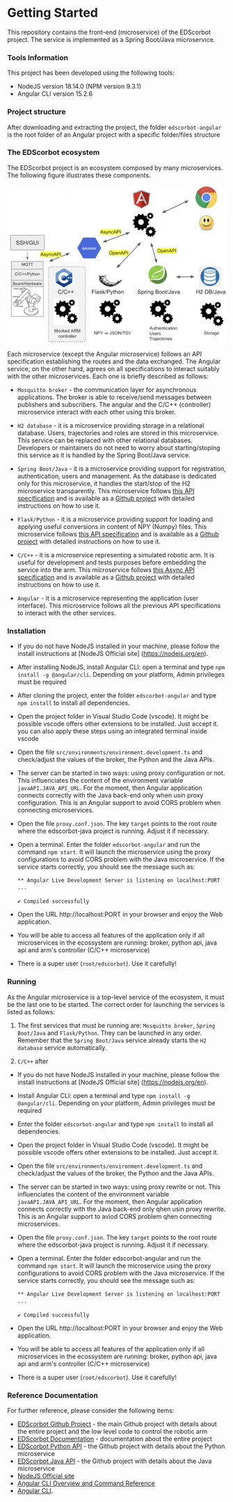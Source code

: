 # Getting Started
This repository contains the front-end (microservice) of the EDScorbot project. The service is implemented as a Spring Boot/Java microservice. 

### Tools Information
This project has been developed using the following tools:
* NodeJS version 18.14.0 (NPM version 9.3.1)
* Angular CLI version 15.2.6

### Project structure
After downloading and extracting the project, the folder `edscorbot-angular` is the root folder of an Angular project with a specific folder/files structure

### The EDScorbot ecosystem
The EDScorbot project is an ecosystem composed by many microservices. The following figure illustrates these components. 

![The EDScorbot ecosystem](/images/ecosystem.png "The EDScorbot ecosystem")

Each microservice (except the Angular microservice) follows an API specification establishing the routes and the data exchanged. The Angular service, on the other hand, agrees on all specifications to interact suitably with the other microservices. Each one is briefly described as follows:

* `Mosquitto broker` - the communication layer for asynchronous applications. The broker is able to receive/send messages between publishers and subscribers. The angular and the C/C++ (controller) microservice interact with each other using this broker.

* `H2 database` - it is a microservice providing storage in a relational database. Users, trajectories and roles are stored in this microservice. This service can be replaced with other relational databases. Developers or maintainers do not need to worry about starting/stoping this service as it is handled by the Spring Boot/Java service.

* `Spring Boot/Java` - it is a microservice providing support for registration, authentication, users and  management. As the database is dedicated only for this microservice, it handles the start/stop of the H2 microservice transparently. This microservice follows [this API specification](https://app.swaggerhub.com/apis-docs/ADALBERTOCAJUEIRO_1/ed-scorbot-service_api/1.0.0) and is available as a [Github project](https://github.com/adalbertocajueiro/edscorbot-java) with detailed instructions on how to use it.

* `Flask/Python` - it is a microservice providing support for loading and applying useful conversions in content of NPY (Numpy) files. This microservice follows [this API specification](https://app.swaggerhub.com/apis-docs/ADALBERTOCAJUEIRO_1/ed-scorbot_api/1.0.0) and is available as a [Github project](https://github.com/adalbertocajueiro/edscorbot-py) with detailed instructions on how to use it.

* `C/C++` - it is a microservice representing a simulated robotic arm. It is useful for development and tests purposes before embedding the service into the arm. This microservice follows [this Async API specification](https://app.swaggerhub.com/apis-docs/ADALBERTOCAJUEIRO_1/ed-scorbot_async/1.0.0) and is available as a [Github project](https://github.com/adalbertocajueiro/edscorbot-c-cpp) with detailed instructions on how to use it.

* `Angular` - it is a microservice representing the application (user interface). This microservice follows all the previous API specifications to interact with the other services.  

### Installation

* If you do not have NodeJS installed in your machine, please follow the install instructions at [NodeJS Official site] (https://nodejs.org/en). 
* After installing NodeJS, install Angular CLI: open a terminal and type `npm install -g @angular/cli`. Depending on your platform, Admin privileges must be required
* After cloning the project, enter the folder `edscorbot-angular` and type `npm install` to install all dependencies.
* Open the project folder in Visual Studio Code (vscode). It might be possible vscode offers other extensions to be installed. Just accept it. you can also apply these steps using an integrated terminal inside vscode
* Open the file `src/environments/environment.development.ts` and check/adjust the values of the broker, the Python and the Java APIs.
* The server can be started in two ways: using proxy configuration or not. This influenciates the content of the environment variable `javaAPI.JAVA_API_URL`. For the moment, then Angular application connects correctly with the Java back-end only when usin proxy configuration. This is an Angular support to avoid CORS problem when connecting microservices.
* Open the file `proxy.conf.json`. The key `target` points to the root route where the edscorbot-java project is running. Adjust it if necessary.
* Open a terminal. Enter the folder `edscorbot-angular` and run the command `npm start`. It will launch the microservice using the proxy configurations to avoid CORS problem with the Java microservice. If the service starts correctly, you should see the message such as:

    ```
    ** Angular Live Development Server is listening on localhost:PORT ...
    
    ✔ Compiled successfully
    ```

* Open the URL http://localhost:PORT in your browser and enjoy the Web application.
* You will be able to access all features of the application only if all microservices in the ecossystem are running: broker, python api, java api and arm's controller (C/C++ microservice)
* There is a super user (`root/edscorbot`). Use it carefully!

### Running
As the Angular microservice is a top-level service of the ecosystem, it must be the last one to be started. The correct order for launching the services is listed as follows:

1. The first services that must be running are: `Mosquitto broker`, `Spring Boot/Java` and `Flask/Python`. They can be launched in any order. Remember that the `Spring Boot/Java` service already starts the `H2 database` service automatically.

2. `C/C++` after 

* If you do not have NodeJS installed in your machine, please follow the install instructions at [NodeJS Official site] (https://nodejs.org/en). 
* Install Angular CLI: open a terminal and type `npm install -g @angular/cli`. Depending on your platform, Admin privileges must be required
* Enter the folder `edscorbot-angular` and type `npm install` to install all dependencies.
* Open the project folder in Visual Studio Code (vscode). It might be possible vscode offers other extensions to be installed. Just accept it.
* Open the file `src/environments/environment.development.ts` and check/adjust the values of the broker, the Python and the Java APIs.
* The server can be started in two ways: using proxy rewrite or not. This influenciates the content of the environment variable `javaAPI.JAVA_API_URL`. For the moment, then Angular application connects correctly with the Java back-end only qhen usin proxy rewrite. This is an Angular support to aviod CORS problem qhen connecting microservices.
* Open the file `proxy.conf.json`. The key `target` points to the root route where the edscorbot-java project is running. Adjust it if necessary.
* Open a terminal. Enter the folder edscorbot-angular and run the command `npm start`. It will launch the microservice using the proxy configurations to avoid CORS problem with the Java microservice. If the service starts correctly, you should see the message such as:

    ```
    ** Angular Live Development Server is listening on localhost:PORT ...
    
    ✔ Compiled successfully
    ```

* Open the URL http://localhost:PORT in your browser and enjoy the Web application.
* You will be able to access all features of the application only if all microservices in the ecossystem are running: broker, python api, java api and arm's controller (C/C++ microservice)
* There is a super user (`root/edscorbot`). Use it carefully!


### Reference Documentation
For further reference, please consider the following items:
* [EDScorbot Github Project](https://github.com/RTC-research-group/Py-EDScorbotTool) - the main Github project with details about the entire project and the low level code to control the robotic arm
* [EDScorbot Documentation](https://py-edscorbottool.readthedocs.io/en/latest/) - documentation about the entire project
* [EDScorbot Python API](https://github.com/adalbertocajueiro/edscorbot-py) - the Github project with details about the Python microservice
* [EDScorbot Java API](https://github.com/adalbertocajueiro/edscorbot-java) - the Github project with details about the Java microservice
* [NodeJS Official site](https://nodejs.org/en)
* [Angular CLI Overview and Command Reference](https://angular.io/cli)
* [Angular CLI](https://github.com/angular/angular-cli).
